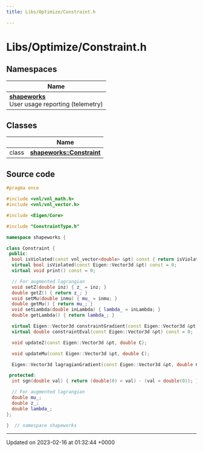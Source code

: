 ```yaml
---
title: Libs/Optimize/Constraint.h

---
```


# Libs/Optimize/Constraint.h



## Namespaces

| Name           |
| -------------- |
| **[shapeworks](../Namespaces/namespaceshapeworks.md)** <br>User usage reporting (telemetry)  |

## Classes

|                | Name           |
| -------------- | -------------- |
| class | **[shapeworks::Constraint](../Classes/classshapeworks_1_1Constraint.md)**  |




## Source code

```cpp
#pragma once

#include <vnl/vnl_math.h>
#include <vnl/vnl_vector.h>

#include <Eigen/Core>

#include "ConstraintType.h"

namespace shapeworks {

class Constraint {
 public:
  bool isViolated(const vnl_vector<double> &pt) const { return isViolated(Eigen::Vector3d(pt[0], pt[1], pt[2])); }
  virtual bool isViolated(const Eigen::Vector3d &pt) const = 0;
  virtual void print() const = 0;

  // For augmented lagrangian
  void setZ(double inz) { z_ = inz; }
  double getZ() { return z_; }
  void setMu(double inmu) { mu_ = inmu; }
  double getMu() { return mu_; }
  void setLambda(double inLambda) { lambda_ = inLambda; }
  double getLambda() { return lambda_; }

  virtual Eigen::Vector3d constraintGradient(const Eigen::Vector3d &pt) const = 0;
  virtual double constraintEval(const Eigen::Vector3d &pt) const = 0;

  void updateZ(const Eigen::Vector3d &pt, double C);

  void updateMu(const Eigen::Vector3d &pt, double C);

  Eigen::Vector3d lagragianGradient(const Eigen::Vector3d &pt, double C) const;

 protected:
  int sgn(double val) { return (double(0) < val) - (val < double(0)); }

  // For augmented lagrangian
  double mu_;
  double z_;
  double lambda_;
};

}  // namespace shapeworks
```


-------------------------------

Updated on 2023-02-16 at 01:32:44 +0000
